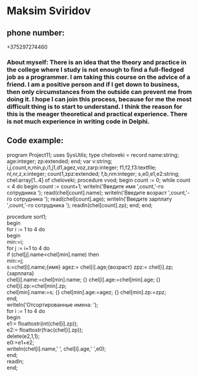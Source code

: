 <html>
<h1>Maksim Sviridov</h1>
<h2>phone number: </h2> +375297274460
<h3>About myself: There is an idea that the theory and practice in the college where I study is not enough to find a full-fledged job as a programmer. I am taking this course on the advice of a friend. I am a positive person and if I get down to business, then only circumstances from the outside can prevent me from doing it. I hope I can join this process, because for me the most difficult thing is to start to understand. I think the reason for this is the meager theoretical and practical experience. There is not much experience in writing code in Delphi.
<h2>Code example: </h2>
program Project11;  
uses  
SysUtils;  
type cheloveki = record  
name:string;  
age:integer;  
zp:extended;  
end;  
var  
v:string;  
i,j,count,n,min,p,i1,j1,d1,agez,voz,zarp:integer;  
f1,f2,f3:textfile;  
nl,nr,z,x:integer;  
count1,zpz:extended;  
f,b,nm:integer;  
s,e0,e1,e2:string;  
chel:array[1..4] of cheloveki;  
procedure vvod;  
begin  
count := 0;  
while count < 4 do  
begin  
count := count+1;  
writeln('Введите имя ',count,'-го сотрудника ');  
read(chel[count].name);  
writeln('Введите возраст ',count,'-го сотрудника ');  
read(chel[count].age);  
writeln('Введите зарплату ',count,'-го сотрудника ');  
readln(chel[count].zp);  
end;  
end;  

procedure sort1;  
begin  
for i := 1 to 4 do  
begin  
min:=i;  
for j := i+1 to 4 do  
if (chel[j].name<chel[min].name) then  
min:=j;  
s:=chel[i].name;{имя} agez:= chel[i].age;{возраст} zpz:= chel[i].zp; {зарплата}  
chel[i].name:=chel[min].name; {} chel[i].age:=chel[min].age; {} chel[i].zp:=chel[min].zp;  
chel[min].name:=s; {} chel[min].age:=agez; {} chel[min].zp:=zpz;  
end;  
writeln('Отсортированные имена: ');  
for i := 1 to 4 do  
begin  
e1:= floattostr(int(chel[i].zp));  
e2:= floattostr(frac(chel[i].zp));  
delete(e2,1,1);  
e0:=e1+e2;  
writeln(chel[i].name,' ', chel[i].age,' ',e0);  
end;  
readln;  
end;  
</h3>
</html>